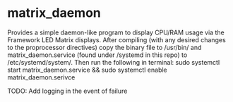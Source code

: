 # matrix_daemon
Provides a simple daemon-like program to display CPU/RAM usage via the Framework LED Matrix displays.  After compiling (with any desired changes to the proprocessor directives) copy the binary file to /usr/bin/ and matrix_daemon.service (found under /systemd in this repo) to /etc/systemd/system/.  Then run the following in terminal:
sudo systemctl start matrix_daemon.service && sudo systemctl enable matrix_daemon.serivce

TODO:  Add logging in the event of failure
